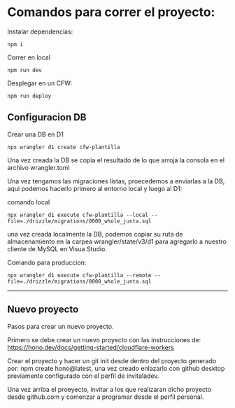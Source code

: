 # Comandos para correr el proyecto:

Instalar dependencias:
```
npm i
```

Correr en local
```
npm run dev
```

Desplegar en un CFW:
```
npm run deploy
```

## Configuracion DB

Crear una DB en D1
```
npx wrangler d1 create cfw-plantilla
```
Una vez creada la DB se copia el resultado de lo que arroja la consola en el archivo wrangler.toml

Una vez tengamos las migraciones listas, proecedemos a enviarlas a la DB, aqui podemos hacerlo primero al entorno local y luego al D1:

comando local
```
npx wrangler d1 execute cfw-plantilla --local --file=./drizzle/migrations/0000_whole_junta.sql
```
una vez creada localmente la DB, podemos copiar su ruta de almacenamiento en la carpea wrangler/state/v3/d1 para agregarlo a nuestro cliente de MySQL en Visua Studio.

Comando para produccion:
```
npx wrangler d1 execute cfw-plantilla --remote --file=./drizzle/migrations/0000_whole_junta.sql
```

------------------------------------------------------------------------------------------------------
## Nuevo proyecto

Pasos para crear un nuevo proyecto.

Primero se debe crear un nuevo proyecto con las instrucciones de: https://hono.dev/docs/getting-started/cloudflare-workers 

Crear el proyecto y hacer un git init desde dentro del proyecto generado por: npm create hono@latest, una vez creado enlazarlo con github desktop previamente configurado con el perfil de invitaladev. 

Una vez arriba el proeyecto, invitar a los que realizaran dicho proyecto desde github.com y comenzar a programar desde el perfil personal.